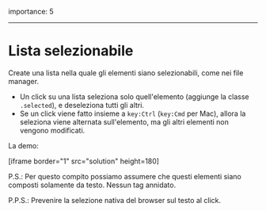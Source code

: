 importance: 5

---

# Lista selezionabile

Create una lista nella quale gli elementi siano selezionabili, come nei file manager.

- Un click su una lista seleziona solo quell'elemento (aggiunge la classe `.selected`), e deseleziona tutti gli altri.
- Se un click viene fatto insieme a `key:Ctrl` (`key:Cmd` per Mac), allora la seleziona viene alternata sull'elemento, ma gli altri elementi non vengono modificati.

La demo:

[iframe border="1" src="solution" height=180]

P.S.: Per questo compito possiamo assumere che questi elementi siano composti solamente da testo. Nessun tag annidato.

P.P.S.: Prevenire la selezione nativa del browser sul testo al click.
